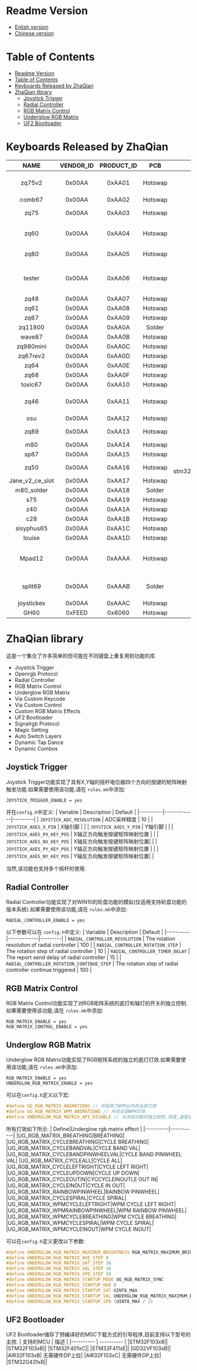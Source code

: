 # Readme Version
* [Enlish version](./readme.md)
* [Chinese version](./readme_cn.md)
  
# Table of Contents
- [Readme Version](#readme-version)
- [Table of Contents](#table-of-contents)
- [Keyboards Released by ZhaQian](#keyboards-released-by-zhaqian)
- [ZhaQian library](#zhaqian-library)
  - [Joystick Trigger](#joystick-trigger)
  - [Radial Controller](#radial-controller)
  - [RGB Matrix Control](#rgb-matrix-control)
  - [Underglow RGB Matrix](#underglow-rgb-matrix)
  - [UF2 Bootloader](#uf2-bootloader)
# Keyboards Released by ZhaQian
| NAME          | VENDOR_ID | PRODUCT_ID | PCB      | MCU      	        | FEATURES                                     |
|:-------------:| :-------: | :--------: | :------: |:----------------: | :------------------------------------------: |
| zq75v2        | 0x00AA    | 0xAA01     | Hotswap  | Atmel at90usb1286 | RGB, UGRGB, ENCODER, OLED                    |
| comb67        | 0x00AA    | 0xAA02     | Hotswap  | Atmel atmega32u4  | RGB, UGRGB                                   |
| zq75          | 0x00AA    | 0xAA03     | Hotswap  | Atmel atmega32u4  | RGB, SPLIT SPACE                             |
| zq60          | 0x00AA    | 0xAA04     | Hotswap  | Atmel atmega32u4  | ESCRGB, COMPATIBILITY LAYOUT                 |
| zq80          | 0x00AA    | 0xAA05     | Hotswap  | Atmel atmega32u4  | RGB, UGRGB, LOGORGB                          |
| tester        | 0x00AA    | 0xAA06     | Hotswap  | stm32f103/stm32f401/stm32f411/  gd32vf103/stm32l433/air32f103/  stm32f407/stm32g431/at32f415/  at32f413/at32f403a/at32f407 | RGB, UGRGB, ENCODER                          |
| zq48          | 0x00AA    | 0xAA07     | Hotswap  | Atmel atmega32u4  | RGB, UGRGB                                   |
| zq61          | 0x00AA    | 0xAA08     | Hotswap  | ST stm32f401      | RGB, UGRGB                                   |
| zq67          | 0x00AA    | 0xAA09     | Hotswap  | Atmel atmega32u4  | RGB, UGRGB                                   |
| zq11800       | 0x00AA    | 0xAA0A     | Solder   | Atmel atmega32u4  | ENCODER, RGB                                 |
| wave87        | 0x00AA    | 0xAA0B     | Hotswap  | Atmel atmega32u4  | LOGORGB                                      |
| zq980mini     | 0x00AA    | 0xAA0C     | Hotswap  | Atmel atmega32u4  | RGB, UGRGB                                   |
| zq67rev2      | 0x00AA    | 0xAA0D     | Hotswap  | Atmel atmega32u4  | RGB                                          |
| zq64          | 0x00AA    | 0xAA0E     | Hotswap  | ST stm32f103/f103  | RGB, ENCODER                                 |
| zq68          | 0x00AA    | 0xAA0F     | Hotswap  | ST stm32f103/f103  | RGB, ENCODER                                 |
| toxic67       | 0x00AA    | 0xAA10     | Hotswap  | Atmel atmega32u4  | RGB                                          |
| zq46	        | 0x00AA    | 0xAA11     | Hotswap  | ST stm32f401      | RGB, UGRGB, LOGORGB, ENCODER                 |
| osu	        | 0x00AA    | 0xAA12     | Hotswap  | ST stm32f401      | UGRGB                                        |
| zq89	        | 0x00AA    | 0xAA13     | Hotswap  | ST stm32f411      | RGB, ENCODERS                                |
| m80	        | 0x00AA    | 0xAA14     | Hotswap  | ST stm32f103/f103 | RGB                                          |
| sp67	        | 0x00AA    | 0xAA15     | Hotswap  | ST stm32f103/f103 | ENCODER                                      |
| zq50	        | 0x00AA    | 0xAA16     | Hotswap  | ST stm32f103/f103/g431/air32f103/at32f415/at32f413/at32f403a | RGB, UGRGB, ENCODER                          |
| Jane_v2_ce_slot	| 0x00AA  | 0xAA17     | Hotswap  | Atmel atmega32u4  |                          |
| m80_solder	        | 0x00AA    | 0xAA18     | Solder  | ST stm32f103/f103 | RGB                                          |
| s75	        | 0x00AA    | 0xAA19     | Hotswap  | ST stm32f103/f103 | RGB                                          |
| z40	        | 0x00AA    | 0xAA1A     | Hotswap  | ST stm32f103/f103 | RGB                                          |
| c28        | 0x00AA    | 0xAA1B     | Hotswap  | ST stm32f103/f103 | RGB                                          |
| sisyphus65        | 0x00AA    | 0xAA1C     | Hotswap  | ST stm32f103/f103 | RGB                                          |
| louise        | 0x00AA    | 0xAA1D     | Hotswap  | ST stm32f103/f103 | RGB                                          |
| Mpad12        | 0x00AA    | 0xAAAA     | Hotswap  | Atmel atmega32u4  | RGB, UGRGB, JOYSTICK, ENCODER, OLED          |
| split69       | 0x00AA    | 0xAAAB     | Solder   | Atmel atmega32u4  | SPLIT, UGRGB, OLED, ENCODER                  |
| joystickex    | 0x00AA    | 0xAAAC     | Hotswap  | f103/401/411/vf103/l433/air32/at32f415 | JOYSTICK |
| GH60        | 0xFEED    | 0x6060    | Hotswap  | ST stm32f103/f103 | RGB          |
# ZhaQian library
这是一个集合了许多简单的但可能在不同键盘上重复用到功能的库.
 - Joystick Trigger
 - Openrgb Protocol
 - Radial Controller
 - RGB Matrix Control
 - Underglow RGB Matrix
 - Via Custom Keycode
 - Via Custom Control
 - Custom RGB Matrix Effects
 - UF2 Bootloader
 - Signalrgb Protocol
 - Magic Setting
 - Auto Switch Layers
 - Dynamic Tap Dance
 - Dynamic Combos

## Joystick Trigger
Joystick Trigger功能实现了具有X,Y轴的摇杆电位器四个方向的按键的矩阵映射触发功能.如果需要使用该功能,请在 `rules.mk`中添加:
```make
JOYSTICK_TRIGGER_ENABLE = yes
```
并在`config.h`中定义:
| Variable | Description | Default |
|----------|-------------|---------|
| `JOYSTICK_ADC_RESOLUTION` | ADC采样精度 | 10 |
| `JOYSTICK_AXES_X_PIN` | X轴引脚 |  |
| `JOYSTICK_AXES_Y_PIN` | Y轴引脚 |  |
| `JOYSTICK_AXES_PX_KEY_POS` | X轴正方向触发按键矩阵映射位置 |  |
| `JOYSTICK_AXES_NX_KEY_POS` | X轴反方向触发按键矩阵映射位置|  |
| `JOYSTICK_AXES_PY_KEY_POS` | Y轴正方向触发按键矩阵映射位置 |  |
| `JOYSTICK_AXES_NY_KEY_POS` | Y轴反方向触发按键矩阵映射位置|  |

当然,该功能也支持多个摇杆的使用.

## Radial Controller
Radial Controller功能实现了对WIN10的轮盘功能的模拟(仅适用支持轮盘功能的版本系统).如果需要使用该功能,请在 `rules.mk`中添加:
```make
RADIAL_CONTROLLER_ENABLE = yes
```
以下参数可以在 `config.h`中定义:
| Variable | Description | Default |
|----------|-------------|---------|
| `RADIAL_CONTROLLER_RESOLUTION` | The rotation resolution of radial controller  | 100 |
| `RADIAL_CONTROLLER_ROTATION_STEP` | The rotation step of radial controller | 10 |
| `RADIAL_CONTROLLER_TIMER_DELAY` | The report send delay of radial controller | 15 |
| `RADIAL_CONTROLLER_ROTATION_CONTINUE_STEP` | The rotation step of radial controller continue triggered | 100 |

## RGB Matrix Control
RGB Matrix Control功能实现了对RGB矩阵系统的底灯和轴灯的开关的独立控制.如果需要使用该功能,请在 `rules.mk`中添加:
```make
RGB_MATRIX_ENABLE = yes
RGB_MATRIX_CONTROL_ENABLE = yes
```

## Underglow RGB Matrix
Underglow RGB Matrix功能实现了RGB矩阵系统的独立的底灯灯效.如果需要使用该功能,请在 `rules.mk`中添加:
```mak
RGB_MATRIX_ENABLE = yes
UNDERGLOW_RGB_MATRIX_ENABLE = yes
```
可以在`config.h`定义以下宏:
```c
#define UG_RGB_MATRIX_ANIMATIONS // 开启除了WPM以外的全部灯效
#define UG_RGB_MATRIX_WPM_ANIMATIONS // 开启全部WPM灯效
#define UNDERGLOW_RGB_MATRIX_API_DISABLE // 关闭该功能的独立颜色,亮度,速度设置 
```
所有灯效如下所示:
| Define|Underglow rgb matrix effect |
|----------|-----------|
|UG_RGB_MATRIX_BREATHING|BREATHING|
|UG_RGB_MATRIX_CYCLEBREATHING|CYCLE BREATHING|
|UG_RGB_MATRIX_CYCLEBANDVAL|CYCLE BAND VAL|
|UG_RGB_MATRIX_CYCLEBANDPINWHEELVAL|CYCLE BAND PINWHEEL VAL|
|UG_RGB_MATRIX_CYCLEALL|CYCLE ALL|
|UG_RGB_MATRIX_CYCLELEFTRIGHT|CYCLE LEFT RIGHT|
|UG_RGB_MATRIX_CYCLEUPDOWN|CYCLE UP DOWN|
|UG_RGB_MATRIX_CYCLEOUTIN|CYCCYCLEINOUTLE OUT IN|
|UG_RGB_MATRIX_CYCLEINOUT|CYCLE IN OUT|
|UG_RGB_MATRIX_RAINBOWPINWHEEL|RAINBOW PINWHEEL|
|UG_RGB_MATRIX_CYCLESPIRAL|CYCLE SPIRAL|
|UG_RGB_MATRIX_WPMCYCLELEFTRIGHT|WPM CYCLE LEFT RIGHT|
|UG_RGB_MATRIX_WPMRAINBOWPINWHEEL|WPM RAINBOW PINWHEEL|
|UG_RGB_MATRIX_WPMCYCLEBREATHING|WPM CYCLE BREATHING|
|UG_RGB_MATRIX_WPMCYCLESPIRAL|WPM CYCLE SPIRAL|
|UG_RGB_MATRIX_WPMCYCLEINOUT|WPM CYCLE INOUT|

可以在`config.h`定义更改以下参数:
```c
#define UNDERGLOW_RGB_MATRIX_MAXIMUM_BRIGHTNESS RGB_MATRIX_MAXIMUM_BRIGHTNESS
#define UNDERGLOW_RGB_MATRIX_HUE_STEP 8
#define UNDERGLOW_RGB_MATRIX_SAT_STEP 16
#define UNDERGLOW_RGB_MATRIX_VAL_STEP 16
#define UNDERGLOW_RGB_MATRIX_SPD_STEP 16
#define UNDERGLOW_RGB_MATRIX_STARTUP_MODE UG_RGB_MATRIX_SYNC
#define UNDERGLOW_RGB_MATRIX_STARTUP_HUE 0
#define UNDERGLOW_RGB_MATRIX_STARTUP_SAT UINT8_MAX
#define UNDERGLOW_RGB_MATRIX_STARTUP_VAL UNDERGLOW_RGB_MATRIX_MAXIMUM_BRIGHTNESS
#define UNDERGLOW_RGB_MATRIX_STARTUP_SPD (UINT8_MAX / 2)
```

## UF2 Bootloader
UF2 Bootloader储存了预编译好的MSC下载方式的引导程序,目前支持以下型号的主控.
| 支持的MCU  |  描述 |
|---------- | ---------- |
|STM32F103x8||
|STM32F103xB||
|STM32F401xC||
|STM32F411xE||
|GD32VF103xB||
|AIR32F103xB| 无需硬件DP上拉|
|AIR32F103xC| 无需硬件DP上拉|
|STM32G431xB||

